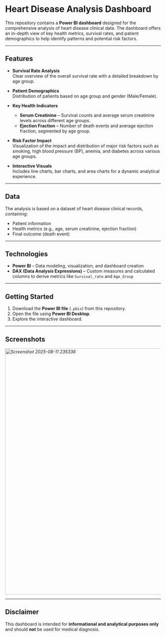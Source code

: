 # Heart Disease Analysis Dashboard

This repository contains a **Power BI dashboard** designed for the comprehensive analysis of heart disease clinical data. The dashboard offers an in-depth view of key health metrics, survival rates, and patient demographics to help identify patterns and potential risk factors.

---

## Features

- **Survival Rate Analysis**  
  Clear overview of the overall survival rate with a detailed breakdown by age group.

- **Patient Demographics**  
  Distribution of patients based on age group and gender (Male/Female).

- **Key Health Indicators**
  - **Serum Creatinine** – Survival counts and average serum creatinine levels across different age groups.
  - **Ejection Fraction** – Number of death events and average ejection fraction, segmented by age group.

- **Risk Factor Impact**  
  Visualization of the impact and distribution of major risk factors such as smoking, high blood pressure (BP), anemia, and diabetes across various age groups.

- **Interactive Visuals**  
  Includes line charts, bar charts, and area charts for a dynamic analytical experience.

---

## Data

The analysis is based on a dataset of heart disease clinical records, containing:
- Patient information
- Health metrics (e.g., age, serum creatinine, ejection fraction)
- Final outcome (death event)

---

## Technologies

- **Power BI** – Data modeling, visualization, and dashboard creation
- **DAX (Data Analysis Expressions)** – Custom measures and calculated columns to derive metrics like `Survival_rate` and `Age_Group`

---

## Getting Started

1. Download the **Power BI file** (`.pbix`) from this repository.
2. Open the file using **Power BI Desktop**.
3. Explore the interactive dashboard.

---

## Screenshots


*<img width="1417" height="796" alt="Screenshot 2025-08-11 235336" src="https://github.com/user-attachments/assets/3e993b3d-db15-458c-8f82-4a17f9dd460c" />*

---

## Disclaimer

This dashboard is intended for **informational and analytical purposes only** and should **not** be used for medical diagnosis.
